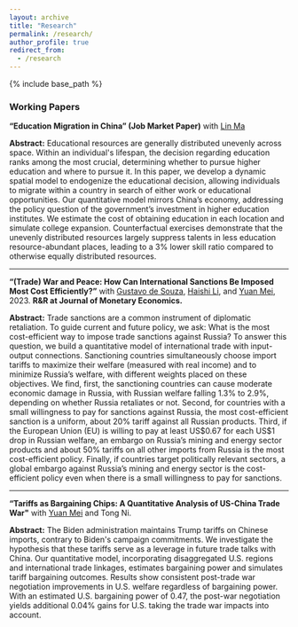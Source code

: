 ```yaml
---
layout: archive
title: "Research"
permalink: /research/
author_profile: true
redirect_from:
  - /research
---
```


{% include base_path %}
### Working Papers
**“Education Migration in China” (Job Market Paper)** with [Lin Ma](https://lin-ma.com/index.html)

**Abstract:** Educational resources are generally distributed unevenly across space. Within an individual's lifespan, the decision regarding education ranks among the most crucial, determining whether to pursue higher education and where to pursue it. In this paper, we develop a dynamic spatial model to endogenize the educational decision, allowing individuals to migrate within a country in search of either work or educational opportunities. Our quantitative model mirrors China’s economy, addressing the policy question of the government’s investment in higher education institutes. We estimate the cost of obtaining education in each location and simulate college expansion. Counterfactual exercises demonstrate that the unevenly distributed resources largely suppress talents in less education resource-abundant places, leading to a 3% lower skill ratio compared to otherwise equally distributed resources.

---
**“(Trade) War and Peace: How Can International Sanctions Be Imposed Most Cost Efficiently?”** with [Gustavo de Souza](https://gustavodesouza.net), [Haishi Li](https://sites.google.com/view/haishi-harry-li/home), and [Yuan Mei](https://sites.google.com/site/meiyecon/home), 2023. **R&R at Journal of Monetary Economics.**
  
**Abstract:** Trade sanctions are a common instrument of diplomatic retaliation. To guide current and future policy, we ask: What is the most cost-efficient way to impose trade sanctions against Russia? To answer this question, we build a quantitative model of international trade with input-output connections. Sanctioning countries simultaneously choose import tariffs to maximize their welfare (measured with real income) and to minimize Russia’s welfare, with different weights placed on these objectives. We find, first, the sanctioning countries can cause moderate economic damage in Russia, with Russian welfare falling 1.3% to 2.9%, depending on whether Russia retaliates or not. Second, for countries with a small willingness to pay for sanctions against Russia, the most cost-efficient sanction is a uniform, about 20% tariff against all Russian products. Third, if the European Union (EU) is willing to pay at least US\$0.67 for each US\$1 drop in Russian welfare, an embargo on Russia’s mining and energy sector products and about 50% tariffs on all other imports from Russia is the most cost-efficient policy. Finally, if countries target politically relevant sectors, a global embargo against Russia’s mining and energy sector is the cost-efficient policy even when there is a small willingness to pay for sanctions. 

---
**“Tariffs as Bargaining Chips: A Quantitative Analysis of US-China Trade War"** with [Yuan Mei](https://sites.google.com/site/meiyecon/home) and Tong Ni.

**Abstract:** The Biden administration maintains Trump tariffs on Chinese imports, contrary to Biden's campaign commitments. We investigate the hypothesis that these tariffs serve as a leverage in future trade talks with China. Our quantitative model, incorporating disaggregated U.S. regions and international trade linkages, estimates bargaining power and simulates tariff bargaining outcomes. Results show consistent post-trade war negotiation improvements in U.S. welfare regardless of bargaining power. With an estimated U.S. bargaining power of 0.47, the post-war negotiation yields additional 0.04% gains for U.S. taking the trade war impacts into account.
